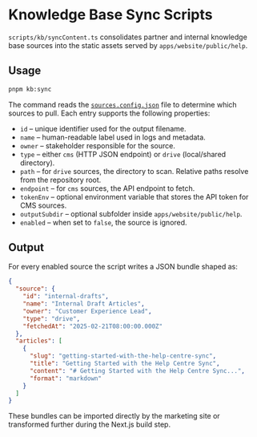 # Knowledge Base Sync Scripts

`scripts/kb/syncContent.ts` consolidates partner and internal knowledge base
sources into the static assets served by `apps/website/public/help`.

## Usage

```bash
pnpm kb:sync
```

The command reads the [`sources.config.json`](./sources.config.json) file to
determine which sources to pull. Each entry supports the following properties:

- `id` – unique identifier used for the output filename.
- `name` – human-readable label used in logs and metadata.
- `owner` – stakeholder responsible for the source.
- `type` – either `cms` (HTTP JSON endpoint) or `drive` (local/shared
  directory).
- `path` – for `drive` sources, the directory to scan. Relative paths resolve
  from the repository root.
- `endpoint` – for `cms` sources, the API endpoint to fetch.
- `tokenEnv` – optional environment variable that stores the API token for CMS
  sources.
- `outputSubdir` – optional subfolder inside `apps/website/public/help`.
- `enabled` – when set to `false`, the source is ignored.

## Output

For every enabled source the script writes a JSON bundle shaped as:

```json
{
  "source": {
    "id": "internal-drafts",
    "name": "Internal Draft Articles",
    "owner": "Customer Experience Lead",
    "type": "drive",
    "fetchedAt": "2025-02-21T08:00:00.000Z"
  },
  "articles": [
    {
      "slug": "getting-started-with-the-help-centre-sync",
      "title": "Getting Started with the Help Centre Sync",
      "content": "# Getting Started with the Help Centre Sync...",
      "format": "markdown"
    }
  ]
}
```

These bundles can be imported directly by the marketing site or transformed
further during the Next.js build step.
